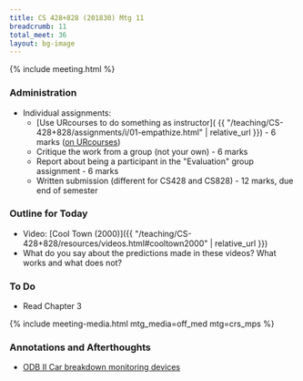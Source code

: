 ```yaml
---
title: CS 428+828 (201830) Mtg 11
breadcrumb: 11
total_meet: 36
layout: bg-image
---
```

{% include meeting.html %}

### Administration

* Individual assignments:
  * [Use URcourses to do something as instructor](
    {{ "/teaching/CS-428+828/assignments/i/01-empathize.html" | relative_url }}) - 6 marks
    ([on URcourses](https://urcourses.uregina.ca/mod/assign/view.php?id=721281))
  * Critique the work from a group (not your own) - 6 marks
  * Report about being a participant in the "Evaluation" group assignment - 6 marks
  * Written submission (different for CS428 and CS828) - 12 marks, due end of semester

### Outline for Today

* Video: [Cool Town (2000)]({{ "/teaching/CS-428+828/resources/videos.html#cooltown2000" | relative_url }})
* What do you say about the predictions made in these videos? What works and what does not?

### To Do

* Read Chapter 3

{% include meeting-media.html mtg_media=off_med mtg=crs_mps %}

### Annotations and Afterthoughts

* [ODB II Car breakdown monitoring devices](https://thewirecutter.com/reviews/best-obd-ii-car-tracking-and-diagnostic-devices/)
